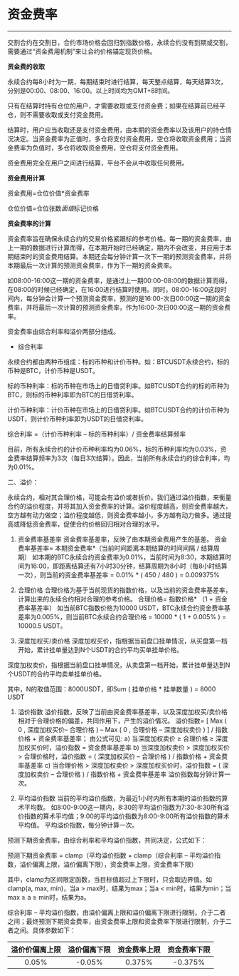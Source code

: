 # **资金费率**

------

交割合约在交割日，合约市场价格会回归到指数价格，永续合约没有到期或交割，需要通过“资金费用机制”来让合约价格锚定现货价格。

**资金费的收取**

永续合约每8小时为一期，每期结束时进行结算，每天整点结算，每天结算3次，分别是00:00、08:00、16:00。以上时间均为GMT+8时间。

只有在结算时持有仓位的用户，才需要收取或支付资金费；如果在结算前已经平仓，则不需要收取或支付资金费用。

结算时，用户应当收取还是支付资金费用，由本期的资金费率以及该用户的持仓情况决定。当资金费率为正值时，多仓将支付资金费用，空仓将收取资金费用；当资金费率为负值时，多仓将收取资金费用，空仓将支付资金费用。

资金费用完全在用户之间进行结算，平台不会从中收取任何费用。

**资金费用计算**

资金费用=仓位价值*资金费率

仓位价值=仓位张数*面值*标记价格

**资金费率的计算**

资金费率旨在确保永续合约的交易价格紧跟标的参考价格。每一期的资金费率，由上一期的数据进行计算而得，在本期开始时已经确定，期内不会改变，并应用于本期结束时的资金费用结算。本期还会每分钟计算一次下一期的预测资金费率，并将本期最后一次计算的预测资金费率，作为下一期的资金费率。

如08:00-16:00这一期的资金费率，是通过上一期00:00-08:00的数据计算而得，在08:00的时候已经确定，在16:00进行结算时使用。同时，08:00-16:00这段时间内，每分钟会计算一个预测资金费率，预测的是16:00-次日00:00这一期的资金费率，并将最后一次计算的预测资金费率，作为16:00-次日00:00这一期的资金费率。

资金费率由综合利率和溢价两部分组成。

- 综合利率

永续合约都由两种币组成：标的币种和计价币种。如：BTCUSDT永续合约，标的币种是BTC，计价币种是USDT。

标的币种利率：标的币种在市场上的日借贷利率。如BTCUSDT合约的标的币种为BTC，则标的币种利率即为BTC的日借贷利率。

计价币种利率：计价币种在市场上的日借贷利率。如BTCUSDT合约的计价币种为USDT，则计价币种利率即为USDT的日借贷利率。

综合利率 =（计价币种利率 – 标的币种利率）/ 资金费率结算频率

目前，所有永续合约的计价币种利率均为0.06%，标的币种利率均为0.03%，资金费率结算频率为3次（每日3次结算）。因此，当前所有永续合约的综合利率，均为0.01%。

二、溢价：

永续合约，相对其合理价格，可能会有溢价或者折价。我们通过溢价指数，来衡量合约的溢价程度，并将其加入资金费率的计算。溢价程度越高，则资金费率越大，空方越有动力做空；溢价程度越低，则资金费率越小，多方越有动力做多。通过提高或降低资金费率，促使合约价格回归相对合理的水平。

1. 资金费率基差率 资金费率基差率，反映了由本期资金费用产生的基差。 资金费率基差率= 本期资金费率*（当前时间距离本期结算的时间间隔 / 结算周期） 如本期的BTC永续合约资金费率为0.01%，当前时间为8:30，本期结算时间为16:00，即距离结算还有7小时30分钟，结算周期为8小时（每8小时结算一次），则当前的资金费率基差率 = 0.01% * ( 450 / 480 ) = 0.009375%

2. 合理价格 合理价格为基于当前现货的指数价格，以及当前的资金费率基差率，计算出来的永续合约相对合理的参考价格。 合理价格= 指数价格* （1 + 资金费率基差率） 如当前BTC指数价格为10000 USDT，BTC永续合约资金费率基差率为0.005%，则当前BTC永续合约合理价格 = 10000 * ( 1 + 0.005% ) = 10000.5 USDT。

3. 深度加权买/卖价格 深度加权买价，指根据当前盘口挂单情况，从买盘第一档开始，累计挂单量达到N个USDT的合约平均买单挂单价格。


深度加权卖价，指根据当前盘口挂单情况，从卖盘第一档开始，累计挂单量达到N个USDT的合约平均卖单挂单价格。

其中，N的取值范围：8000USDT，即Sum ( 挂单价格 * 挂单数量 ) = 8000 USDT

1. 溢价指数 溢价指数，反映了当前由资金费率基差率，以及深度加权买/卖价格相对于合理价格的偏差，共同作用下，产生的溢价情况。 溢价指数= [ Max ( 0 , 深度加权买价– 合理价格 ) – Max ( 0 , 合理价格 – 深度加权卖价 ) ] / 指数价格 + 资金费率基差率； 由公式可见: a) 当深度加权卖价 ≥ 合理价格 ≥ 深度加权买价时，溢价指数 = 资金费率基差率 b) 当深度加权卖价 > 深度加权买价 > 合理价格时，溢价指数 = ( 深度加权买价 – 合理价格 ) / 指数价格 + 资金费率基差率 c) 当合理价格 > 深度加权卖价 > 深度加权买价时，溢价指数 = ( 深度加权卖价 – 合理价格 ) / 指数价格 + 资金费率基差率 溢价指数每分钟计算一次。

2. 平均溢价指数 当前的平均溢价指数，为最近1小时内所有本期的溢价指数的算术平均数。 如8:00-9:00这一期内，8:30的平均溢价指数为7:30-8:30所有溢价指数的算术平均值；9:00的平均溢价指数为8:00-9:00所有溢价指数的算术平均值。 平均溢价指数，每分钟计算一次。


预测下期资金费率，由综合利率和平均溢价指数，共同决定，公式如下：

预测下期资金费率 = clamp（平均溢价指数 + clamp（综合利率 – 平均溢价指数，溢价偏离上限，溢价偏离下限），资金费率上限，资金费率下限）

其中，clamp为区间限定函数，当目标值超过上下限时，只会取边界值。如clamp(a, max, min)，当a > max时，结果为max；当a < min时，结果为min；当max ≥ a ≥ min时，结果为a。

综合利率 – 平均溢价指数，由溢价偏离上限和溢价偏离下限进行限制，介于二者之间；最终预测下期资金费率，由资金费率上限和资金费率下限进行限制，介于二者之间。具体参数如下：

| 溢价价偏离上限 | 溢价偏离下限 | 资金费率上限 | 资金费率下限 |
| :------------: | :----------: | :----------: | :----------: |
|     0.05%      |    -0.05%    |    0.375%    |   -0.375%    |







